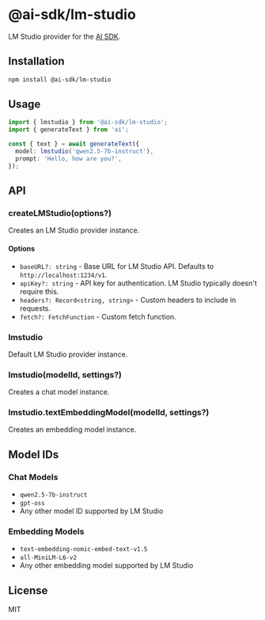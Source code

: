 # @ai-sdk/lm-studio

LM Studio provider for the [AI SDK](https://ai-sdk.dev).

## Installation

```bash
npm install @ai-sdk/lm-studio
```

## Usage

```typescript
import { lmstudio } from '@ai-sdk/lm-studio';
import { generateText } from 'ai';

const { text } = await generateText({
  model: lmstudio('qwen2.5-7b-instruct'),
  prompt: 'Hello, how are you?',
});
```

## API

### createLMStudio(options?)

Creates an LM Studio provider instance.

#### Options

- `baseURL?: string` - Base URL for LM Studio API. Defaults to `http://localhost:1234/v1`.
- `apiKey?: string` - API key for authentication. LM Studio typically doesn't require this.
- `headers?: Record<string, string>` - Custom headers to include in requests.
- `fetch?: FetchFunction` - Custom fetch function.

### lmstudio

Default LM Studio provider instance.

### lmstudio(modelId, settings?)

Creates a chat model instance.

### lmstudio.textEmbeddingModel(modelId, settings?)

Creates an embedding model instance.

## Model IDs

### Chat Models

- `qwen2.5-7b-instruct`
- `gpt-oss`
- Any other model ID supported by LM Studio

### Embedding Models

- `text-embedding-nomic-embed-text-v1.5`
- `all-MiniLM-L6-v2`
- Any other embedding model supported by LM Studio

## License

MIT